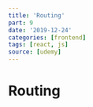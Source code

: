 ```yaml
---
title: 'Routing'
part: 9
date: '2019-12-24'
categories: [frontend]
tags: [react, js]
source: [udemy]
---
```


# Routing

